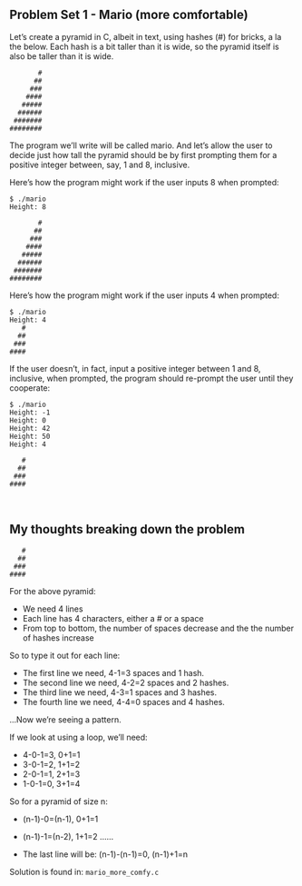 ## Problem Set 1 - Mario (more comfortable)
Let’s create a pyramid in C, albeit in text, using hashes (#) for bricks, a la the below. Each hash is a bit taller than it is wide, so the pyramid itself is also be taller than it is wide.

```
       #
      ##
     ###
    ####
   #####
  ######
 #######
########
```

The program we’ll write will be called mario. And let’s allow the user to decide just how tall the pyramid should be by first prompting them for a positive integer between, say, 1 and 8, inclusive.

Here’s how the program might work if the user inputs 8 when prompted:

```
$ ./mario
Height: 8

       #
      ##
     ###
    ####
   #####
  ######
 #######
########
```
Here’s how the program might work if the user inputs 4 when prompted:

```
$ ./mario
Height: 4
   #
  ##
 ###
####
```

If the user doesn’t, in fact, input a positive integer between 1 and 8, inclusive, when prompted, the program should re-prompt the user until they cooperate:

```
$ ./mario
Height: -1
Height: 0
Height: 42
Height: 50
Height: 4

   #
  ##
 ###
####
```

<br>


## My thoughts breaking down the problem
```
   #
  ##
 ###
####
```
For the above pyramid:
- We need 4 lines
-  Each line has 4 characters, either a # or a space
- From top to bottom, the number of spaces decrease and the the number of hashes increase


So to type it out for each line:
- The first line we need, 4-1=3 spaces and 1 hash.
- The second line we need, 4-2=2 spaces and 2 hashes.
- The third line we need, 4-3=1 spaces and 3 hashes.
- The fourth line we need, 4-4=0 spaces and 4 hashes.

...Now we’re seeing a pattern.

If we look at using a loop, we’ll need:
- 4-0-1=3, 0+1=1
- 3-0-1=2, 1+1=2
- 2-0-1=1, 2+1=3
- 1-0-1=0, 3+1=4

So for a pyramid of size n:
- (n-1)-0=(n-1), 0+1=1
- (n-1)-1=(n-2), 1+1=2
......

- The last line will be: (n-1)-(n-1)=0, (n-1)+1=n

Solution is found in: `mario_more_comfy.c`
